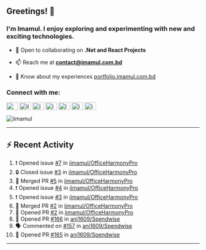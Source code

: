 ## Greetings! 👋
### I'm Imamul. I enjoy exploring and experimenting with new and exciting technologies.

- 🔭 Open to collaborating on **.Net and React Projects**

- 📫 Reach me at **<contact@imamul.com.bd>**

- 📄 Know about my experiences [portfolio.imamul.com.bd](https://portfolio.imamul.com.bd)


### Connect with me:
<p align="left">
<a href="https://dev.to/miin" target="blank"><img align="center" src="https://raw.githubusercontent.com/rahuldkjain/github-profile-readme-generator/master/src/images/icons/Social/devto.svg" alt="miin" height="20" width="30" /></a>
<a href="https://twitter.com/iinayeem" target="blank"><img align="center" src="https://raw.githubusercontent.com/rahuldkjain/github-profile-readme-generator/master/src/images/icons/Social/twitter.svg" alt="iinayeem" height="20" width="30" /></a>
<a href="https://linkedin.com/in/imamulislam" target="blank"><img align="center" src="https://raw.githubusercontent.com/rahuldkjain/github-profile-readme-generator/master/src/images/icons/Social/linked-in-alt.svg" alt="imamulislam" height="20" width="30" /></a>
<a href="https://fb.com/imamulislamnayeem" target="blank"><img align="center" src="https://raw.githubusercontent.com/rahuldkjain/github-profile-readme-generator/master/src/images/icons/Social/facebook.svg" alt="imamulislamnayeem" height="20" width="30" /></a>
<a href="https://www.youtube.com/@imamulislamnayeem" target="blank"><img align="center" src="https://raw.githubusercontent.com/rahuldkjain/github-profile-readme-generator/master/src/images/icons/Social/youtube.svg" alt="imamulislamnayeem" height="20" width="30" /></a>
<a href="https://www.hackerrank.com/imamul_islam_dev" target="blank"><img align="center" src="https://raw.githubusercontent.com/rahuldkjain/github-profile-readme-generator/master/src/images/icons/Social/hackerrank.svg" alt="imamul_islam_dev" height="20" width="30" /></a>
<a href="https://www.leetcode.com/imamulislam" target="blank"><img align="center" src="https://raw.githubusercontent.com/rahuldkjain/github-profile-readme-generator/master/src/images/icons/Social/leet-code.svg" alt="imamulislam" height="20" width="30" /></a>
</p>

<p align="left"> <img src="https://komarev.com/ghpvc/?username=iimamul&label=Profile%20views&color=0e75b6&style=flat" alt="iimamul" /> </p>

---

## :zap: Recent Activity

<!--START_SECTION:activity-->
1. ❗ Opened issue [#7](https://github.com/iimamul/OfficeHarmonyPro/issues/7) in [iimamul/OfficeHarmonyPro](https://github.com/iimamul/OfficeHarmonyPro)
2. 🔒 Closed issue [#3](https://github.com/iimamul/OfficeHarmonyPro/issues/3) in [iimamul/OfficeHarmonyPro](https://github.com/iimamul/OfficeHarmonyPro)
3. 🎉 Merged PR [#5](https://github.com/iimamul/OfficeHarmonyPro/pull/5) in [iimamul/OfficeHarmonyPro](https://github.com/iimamul/OfficeHarmonyPro)
4. ❗ Opened issue [#4](https://github.com/iimamul/OfficeHarmonyPro/issues/4) in [iimamul/OfficeHarmonyPro](https://github.com/iimamul/OfficeHarmonyPro)
5. ❗ Opened issue [#3](https://github.com/iimamul/OfficeHarmonyPro/issues/3) in [iimamul/OfficeHarmonyPro](https://github.com/iimamul/OfficeHarmonyPro)
6. 🎉 Merged PR [#2](https://github.com/iimamul/OfficeHarmonyPro/pull/2) in [iimamul/OfficeHarmonyPro](https://github.com/iimamul/OfficeHarmonyPro)
7. 💪 Opened PR [#2](https://github.com/iimamul/OfficeHarmonyPro/pull/2) in [iimamul/OfficeHarmonyPro](https://github.com/iimamul/OfficeHarmonyPro)
8. 💪 Opened PR [#166](https://github.com/ani1609/Spendwise/pull/166) in [ani1609/Spendwise](https://github.com/ani1609/Spendwise)
9. 🗣 Commented on [#157](https://github.com/ani1609/Spendwise/issues/157#issuecomment-1848992008) in [ani1609/Spendwise](https://github.com/ani1609/Spendwise)
10. 💪 Opened PR [#165](https://github.com/ani1609/Spendwise/pull/165) in [ani1609/Spendwise](https://github.com/ani1609/Spendwise)
<!--END_SECTION:activity-->
---

<!--<p><img align="center" src="https://github-readme-stats.vercel.app/api/top-langs?username=iimamul&show_icons=true&locale=en&layout=compact" alt="iimamul" /></p>--!>
